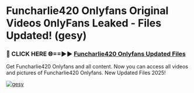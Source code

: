 # Funcharlie420 Onlyfans Original Videos 0nlyFans Leaked - Files Updated! (gesy)

<h3>🔴 CLICK HERE 🌐==►► <a href="https://tinyurl.com/4seja8ks" rel="nofollow">Funcharlie420 Onlyfans Updated Files</a></h3>

Get Funcharlie420 Onlyfans and all content. Now you can access all videos and pictures of Funcharlie420 Onlyfans. New Updated Files 2025!

[![gesy](https://i.imgur.com/EWjZXRe.gif)](https://tinyurl.com/4seja8ks)
